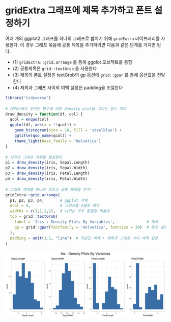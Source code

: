 # gridExtra 그래프에 제목 추가하고 폰트 설정하기

여러 개의 ggplot2 그래프를 하나의 그래프로 합치기 위해 `gridExtra` 라이브러리를 사용한다.
이 경우 그래프 묶음에 공통 제목을 추가하려면 다음과 같은 단계를 거치면 된다.

* (1) `gridExtra::grid.arrange` 를 통해 ggplot 오브젝트를 통합
* (2) 공통제목은 `grid::textGrob` 을 사용한다
* (3) 제목의 폰트 설정은 textGrob의 gp 옵션에 `grid::gpar` 를 통해 옵션값을 전달한다
* (4) 제목과 그래프 사이의 여백 설정은 padding을 조절한다

```r
library('tidyverse')

# 데이터에서 주어진 변수에 대한 density plot을 그리는 함수 작성
draw_density = function(df, col) {
  qcol = enquo(col)
  ggplot(df, aes(x = !!qcol)) +
    geom_histogram(bins = 10, fill = 'steelblue') +
    ggtitle(quo_name(qcol)) +
    theme_light(base_family = 'Helvetica')
}

# 각각의 그래프 객체를 생성한다
p1 = draw_density(iris, Sepal.Length)
p2 = draw_density(iris, Sepal.Width)
p3 = draw_density(iris, Petal.Length)
p4 = draw_density(iris, Petal.Width)

# 그래프 객체를 하나로 모으고 공통 제목을 추가!
gridExtra::grid.arrange(
  p1, p2, p3, p4,       # ggplot 객체
  ncol = 4,             # 그래프를 4열로 배치
  widths = c(1,1,1,1),  # 너비는 모두 동일한 비율로
  top = grid::textGrob(
    label = 'Iris : Density Plots By Variables',              # 제목
    gp = grid::gpar(fontfamily = 'Helvetica', fontsize = 20)  # 폰트 설정
  ),
  padding = unit(1.5, "line")  # 최상단 여백 + 제목과 그래프 사이 여백 설정
)
```

![png](fig/gridextra_fontsetting/gridextra_plots.png)
